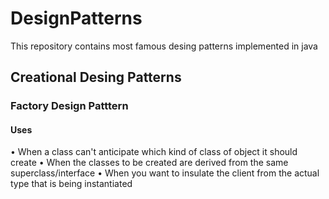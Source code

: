 # DesignPatterns 

This repository contains most famous desing patterns implemented in java

## Creational Desing Patterns 

### Factory Design Patttern 
#### Uses 
• When a class can't anticipate which kind of
class of object it should create
• When the classes to be created are derived
from the same superclass/interface
• When you want to insulate the client from the
actual type that is being instantiated
